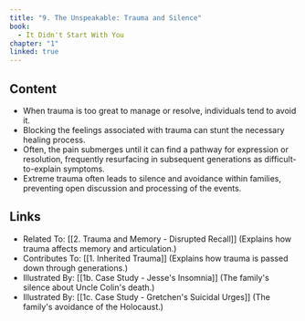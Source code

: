 ```yaml
---
title: "9. The Unspeakable: Trauma and Silence"
book:
  - It Didn't Start With You
chapter: "1"
linked: true
---
```

## Content

- When trauma is too great to manage or resolve, individuals tend to avoid it.
- Blocking the feelings associated with trauma can stunt the necessary healing process. 
- Often, the pain submerges until it can find a pathway for expression or resolution, frequently resurfacing in subsequent generations as difficult-to-explain symptoms. 
- Extreme trauma often leads to silence and avoidance within families, preventing open discussion and processing of the events.

## Links

- Related To: [[2. Trauma and Memory - Disrupted Recall]] (Explains how trauma affects memory and articulation.)
- Contributes To: [[1. Inherited Trauma]] (Explains how trauma is passed down through generations.)
- Illustrated By: [[1b. Case Study - Jesse's Insomnia]] (The family's silence about Uncle Colin's death.)
- Illustrated By: [[1c. Case Study - Gretchen's Suicidal Urges]] (The family's avoidance of the Holocaust.)

